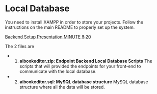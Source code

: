 # Local Database

You need to install XAMPP in order to store your projects. Follow the instructions on the main README to properly set up the system.

[Backend Setup Presentation MINUTE 8:20](https://youtu.be/alOxMe5vhKE?si=WTslXPK5dJFL4hB4&t=499)

The 2 files are

- 1. **aibookeditor.zip: Endpoint Backend Local Database Scripts** 
	The scripts that will provided the endpoints for your front-end to communicate with the local database.
- 2. **aibookeditor.sql: MySQL database structure**
	MySQL database structure where all the data will be stored.